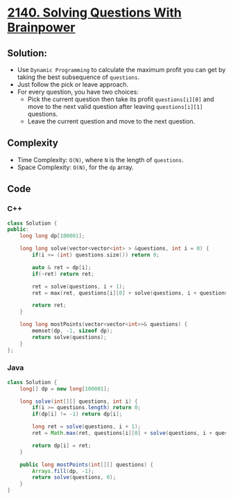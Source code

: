 # [2140. Solving Questions With Brainpower](https://leetcode.com/problems/solving-questions-with-brainpower/)

## Solution:
- Use `Dynamic Programming` to calculate the maximum profit you can get by taking the best subsequence of `questions`.
- Just follow the pick or leave approach.
- For every question, you have two choices:
    - Pick the current question then take its profit `questions[i][0]` and move to the next valid question after leaving `questions[i][1]` questions.
    - Leave the current question and move to the next question.

## Complexity
- Time Complexity: `O(N)`, where `N` is the length of `questions`.
- Space Complexity: `O(N)`, for the `dp` array.

## Code
### C++
```cpp
class Solution {
public:
    long long dp[100001];

    long long solve(vector<vector<int> > &questions, int i = 0) {
        if(i >= (int) questions.size()) return 0;

        auto & ret = dp[i];
        if(~ret) return ret;

        ret = solve(questions, i + 1);
        ret = max(ret, questions[i][0] + solve(questions, i + questions[i][1] + 1));

        return ret;
    }

    long long mostPoints(vector<vector<int>>& questions) {
        memset(dp, -1, sizeof dp);
        return solve(questions);
    }
};
```

### Java
```java
class Solution {
    long[] dp = new long[100001];

    long solve(int[][] questions, int i) {
        if(i >= questions.length) return 0;
        if(dp[i] != -1) return dp[i];

        long ret = solve(questions, i + 1);
        ret = Math.max(ret, questions[i][0] + solve(questions, i + questions[i][1] + 1));

        return dp[i] = ret;
    }

    public long mostPoints(int[][] questions) {
        Arrays.fill(dp, -1);
        return solve(questions, 0);
    }
}
```